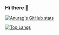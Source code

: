 ### Hi there 👋

[![Anurag's GitHub stats](https://github-readme-stats.vercel.app/api?username=Hinivir&count_private=true&theme=radical&show_icons=true)](https://github.com/anuraghazra/github-readme-stats)

[![Top Langs](https://github-readme-stats.vercel.app/api/top-langs/?username=Hinivir&layout=compact&theme=radical)](https://github.com/anuraghazra/github-readme-stats)
